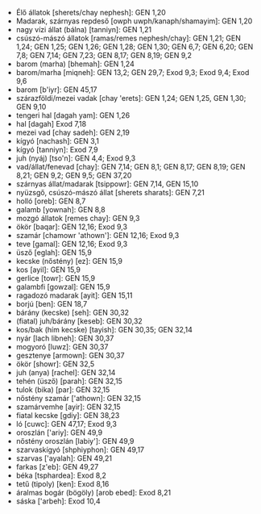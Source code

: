 - Élő állatok [sherets/chay nephesh]: GEN 1,20
- Madarak, szárnyas repdeső [owph uwph/kanaph/shamayim]: GEN 1,20
- nagy vízi állat (bálna) [tanniyn]: GEN 1,21
- csúszó-mászó állatok [ramas/remes nephesh/chay]: GEN 1,21; GEN 1,24; GEN 1,25; GEN 1,26; GEN 1,28; GEN 1,30; GEN 6,7; GEN 6,20; GEN 7,8; GEN 7,14; GEN 7,23; GEN 8,17; GEN 8,19; GEN 9,2
- barom (marha) [bhemah]: GEN 1,24
 - barom/marha [miqneh]: GEN 13,2; GEN 29,7; Exod 9,3; Exod 9,4; Exod 9,6
 - barom [b'iyr]: GEN 45,17
- szárazföldi/mezei vadak [chay 'erets]: GEN 1,24; GEN 1,25, GEN 1,30; GEN 9,10
- tengeri hal [dagah yam]: GEN 1,26
- hal [dagah] Exod 7,18
- mezei vad [chay sadeh]: GEN 2,19
- kígyó [nachash]: GEN 3,1
 - kígyó [tanniyn]: Exod 7,9
- juh (nyáj) [tso'n]: GEN 4,4; Exod 9,3
- vad/állat/fenevad [chay]: GEN 7,14; GEN 8,1; GEN 8,17; GEN 8,19; GEN 8,21; GEN 9,2; GEN 9,5; GEN 37,20
- szárnyas állat/madarak [tsippowr]: GEN 7,14, GEN 15,10
- nyüzsgő, csúszó-mászó állat [sherets sharats]: GEN 7,21
- holló [oreb]: GEN 8,7
- galamb [yownah]: GEN 8,8
- mozgó állatok [remes chay]: GEN 9,3
- ökör [baqar]: GEN 12,16; Exod 9,3
- szamár [chamowr 'athown']: GEN 12,16; Exod 9,3
- teve [gamal]: GEN 12,16; Exod 9,3
- üsző [eglah]: GEN 15,9
- kecske (nőstény) [ez]: GEN 15,9
- kos [ayil]: GEN 15,9
- gerlice [towr]: GEN 15,9
- galambfi [gowzal]: GEN 15,9
- ragadozó madarak [ayit]: GEN 15,11
- borjú [ben]: GEN 18,7
- bárány (kecske) [seh]: GEN 30,32
- (fiatal) juh/bárány [keseb]: GEN 30,32
- kos/bak (hím kecske) [tayish]: GEN 30,35; GEN 32,14
- nyár [lach libneh]: GEN 30,37
- mogyoró [luwz]: GEN 30,37
- gesztenye [armown]: GEN 30,37
- ökör [showr]: GEN 32,5
- juh (anya) [rachel]: GEN 32,14
- tehén (üsző) [parah]: GEN 32,15
- tulok (bika) [par]: GEN 32,15
- nőstény szamár ['athown]: GEN 32,15
- szamárvemhe [ayir]: GEN 32,15
- fiatal kecske [gdiy]: GEN 38,23
- ló [cuwc]: GEN 47,17; Exod 9,3
- oroszlán ['ariy]: GEN 49,9
 - nőstény oroszlán [labiy']: GEN 49,9
- szarvaskígyó [shphiyphon]: GEN 49,17
- szarvas ['ayalah]: GEN 49,21
- farkas [z'eb]: GEN 49,27
- béka [tsphardea]: Exod 8,2
- tetű (tipoly) [ken]: Exod 8,16
- áralmas bogár (bögöly) [arob ebed]: Exod 8,21
- sáska ['arbeh]: Exod 10,4
